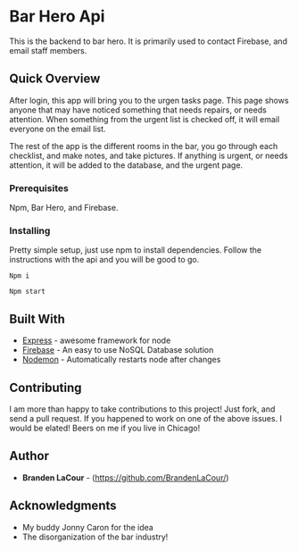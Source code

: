 # Bar Hero Api
This is the backend to bar hero. It is primarily used to contact Firebase, and email staff members.

## Quick Overview

After login, this app will bring you to the urgen tasks page. This page shows anyone that may have noticed something that needs repairs, or needs attention. When something from the urgent list is checked off, it will email everyone on the email list. 

The rest of the app is the different rooms in the bar, you go through each checklist, and make notes, and take pictures.
If anything is urgent, or needs attention, it will be added to the database, and the urgent page.

### Prerequisites

Npm, Bar Hero, and Firebase. 

### Installing

Pretty simple setup, just use npm to install dependencies. Follow the instructions with the api and you will be good to go.
```
Npm i
```
```
Npm start
```

## Built With

* [Express](https://expressjs.com/) - awesome framework for node
* [Firebase](https://firebase.google.com/docs/firestore/quickstart) - An easy to use NoSQL Database solution
* [Nodemon](https://www.npmjs.com/package/nodemon) - Automatically restarts node after changes

## Contributing
I am more than happy to take contributions to this project! Just fork, and send a pull request. If you happened to work on one of the above issues. I would be elated! Beers on me if you live in Chicago!


## Author

* **Branden LaCour** - (https://github.com/BrandenLaCour/)

## Acknowledgments

* My buddy Jonny Caron for the idea
* The disorganization of the bar industry!
